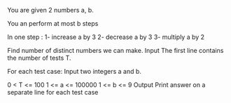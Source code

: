 You are given 2 numbers a, b.

You an perform at most b steps

In one step :
1- increase a by 3
2- decrease a by 3
3- multiply a by 2

Find number of distinct numbers we can make.
Input
The first line contains the number of tests T.

For each test case:
Input two integers a and b.

0 < T <= 100
1 <= a <= 100000
1 <= b <= 9
Output
Print answer on a separate line for each test case